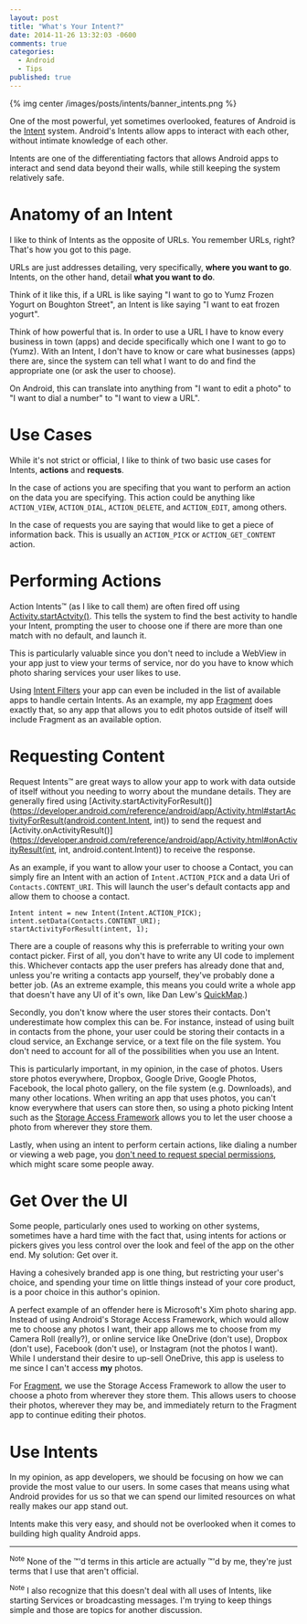```yaml
---
layout: post
title: "What's Your Intent?"
date: 2014-11-26 13:32:03 -0600
comments: true
categories: 
  - Android
  - Tips
published: true
---
```

{% img center /images/posts/intents/banner_intents.png %}

One of the most powerful, yet sometimes overlooked, features of Android is the [Intent](https://developer.android.com/reference/android/content/Intent.html) system.  Android's Intents allow apps to interact with each other, without intimate knowledge of each other.

Intents are one of the differentiating factors that allows Android apps to interact and send data beyond their walls, while still keeping the system relatively safe.

<!-- more -->

# Anatomy of an Intent

I like to think of Intents as the opposite of URLs.  You remember URLs, right?  That's how you got to this page.

URLs are just addresses detailing, very specifically, **where you want to go**.  Intents, on the other hand, detail **what you want to do**.

Think of it like this, if a URL is like saying "I want to go to Yumz Frozen Yogurt on Boughton Street", an Intent is like saying "I want to eat frozen yogurt".

Think of how powerful that is.  In order to use a URL I have to know every business in town (apps) and decide specifically which one I want to go to (Yumz).  With an Intent, I don't have to know or care what businesses (apps) there are, since the system can tell what I want to do and find the appropriate one (or ask the user to choose).

On Android, this can translate into anything from "I want to edit a photo" to "I want to dial a number" to "I want to view a URL".

# Use Cases

While it's not strict or official, I like to think of two basic use cases for Intents, **actions** and **requests**.

In the case of actions you are specifing that you want to perform an action on the data you are specifying.  This action could be anything like `ACTION_VIEW`, `ACTION_DIAL`, `ACTION_DELETE`, and `ACTION_EDIT`, among others.

In the case of requests you are saying that would like to get a piece of information back.  This is usually an `ACTION_PICK` or `ACTION_GET_CONTENT` action.

# Performing Actions

Action Intents&trade; (as I like to call them) are often  fired off using [Activity.startActvity()](https://developer.android.com/reference/android/app/Activity.html#startActivity(android.content.Intent)).  This tells the system to find the best activity to handle your Intent, prompting the user to choose one if there are more than one match with no default, and launch it.

This is particularly valuable since you don't need to include a WebView in your app just to view your terms of service, nor do you have to know which photo sharing services your user likes to use.

Using [Intent Filters](https://developer.android.com/guide/components/intents-filters.html) your app can even be included in the list of available apps to handle certain Intents.  As an example, my app [Fragment](https://play.google.com/store/apps/details?id=com.pixite.fragment) does exactly that, so any app that allows you to edit photos outside of itself will include Fragment as an available option.

# Requesting Content

Request Intents&trade; are great ways to allow your app to work with data outside of itself without you needing to worry about the mundane details.  They are generally fired using [Activity.startActivityForResult()](https://developer.android.com/reference/android/app/Activity.html#startActivityForResult(android.content.Intent, int)) to send the request and [Activity.onActivityResult()](https://developer.android.com/reference/android/app/Activity.html#onActivityResult(int, int, android.content.Intent)) to receive the response.

As an example, if you want to allow your user to choose a Contact, you can simply fire an Intent with an action of `Intent.ACTION_PICK` and a data Uri of `Contacts.CONTENT_URI`.  This will launch the user's default contacts app and allow them to choose a contact.

```
Intent intent = new Intent(Intent.ACTION_PICK);
intent.setData(Contacts.CONTENT_URI);
startActivityForResult(intent, 1);
```

There are a couple of reasons why this is preferrable to writing your own contact picker.  First of all, you don't have to write any UI code to implement this.  Whichever contacts app the user prefers has already done that and, unless you're writing a contacts app yourself, they've probably done a better job.  (As an extreme example, this means you could write a whole app that doesn't have any UI of it's own, like Dan Lew's [QuickMap](https://play.google.com/store/apps/details?id=com.idunnolol.quickmap).)

Secondly, you don't know where the user stores their contacts.  Don't underestimate how complex this can be.  For instance, instead of using built in contacts from the phone, your user could be storing their contacts in a cloud service, an Exchange service, or a text file on the file system.  You don't need to account for all of the possibilities when you use an Intent.

This is particularly important, in my opinion, in the case of photos.  Users store photos everywhere, Dropbox, Google Drive, Google Photos, Facebook, the local photo gallery, on the file system (e.g. Downloads), and many other locations.  When writing an app that uses photos, you can't know everywhere that users can store then, so using a photo picking Intent such as the [Storage Access Framework](https://developer.android.com/guide/topics/providers/document-provider.html) allows you to let the user choose a photo from wherever they store them.

Lastly, when using an intent to perform certain actions, like dialing a number or viewing a web page, you [don't need to request special permissions](http://blog.danlew.net/2014/11/26/i-dont-need-your-permission/), which might scare some people away.

# Get Over the UI

Some people, particularly ones used to working on other systems, sometimes have a hard time with the fact that, using intents for actions or pickers gives you less control over the look and feel of the app on the other end.  My solution: Get over it.

Having a cohesively branded app is one thing, but restricting your user's choice, and spending your time on little things instead of your core product, is a poor choice in this author's opinion.

A perfect example of an offender here is Microsoft's Xim photo sharing app.  Instead of using Android's Storage Access Framework, which would allow me to choose any photos I want, their app allows me to choose from my Camera Roll (really?), or online service like OneDrive (don't use), Dropbox (don't use), Facebook (don't use), or Instagram (not the photos I want).  While I understand their desire to up-sell OneDrive, this app is useless to me since I can't access **my** photos.

For [Fragment](https://play.google.com/store/apps/details?id=com.pixite.fragment), we use the Storage Access Framework to allow the user to choose a photo from wherever they store them.  This allows users to choose their photos, wherever they may be, and immediately return to the Fragment app to continue editing their photos.

# Use Intents

In my opinion, as app developers, we should be focusing on how we can provide the most value to our users.  In some cases that means using what Android provides for us so that we can spend our limited resources on what really makes our app stand out.

Intents make this very easy, and should not be overlooked when it comes to building high quality Android apps.

---


<sup>Note</sup> None of the &trade;'d terms in this article are actually &trade;'d by me, they're just terms that I use that aren't official.

<sup>Note</sup> I also recognize that this doesn't deal with all uses of Intents, like starting Services or broadcasting messages.  I'm trying to keep things simple and those are topics for another discussion.
